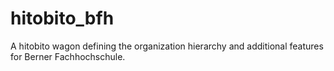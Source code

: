 # hitobito_bfh
A hitobito wagon defining the organization hierarchy and additional features for Berner Fachhochschule.
